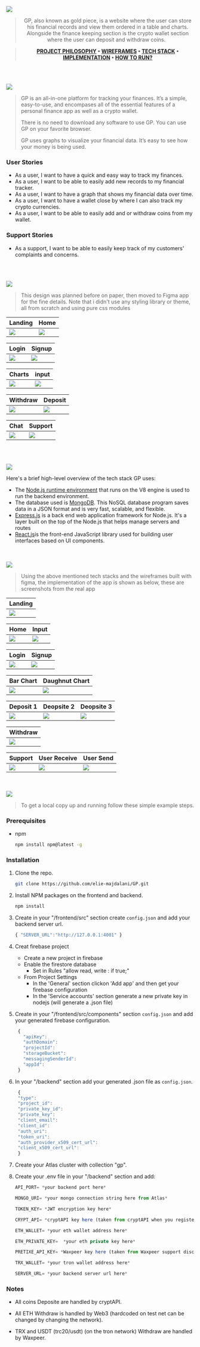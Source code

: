 <img src="./readme/title1.svg"/>

<div align="center">

> GP, also known as gold piece, is a website where the user can store his financial records and view them ordered in a table and charts. Alongside the finance keeping section is the crypto wallet section where the user can deposit and withdraw coins.  

> **[PROJECT PHILOSOPHY](https://github.com/elie-majdalani/GP#project-philosophy) • [WIREFRAMES](https://github.com/elie-majdalani/GP#wireframes) • [TECH STACK](https://github.com/elie-majdalani/GP#tech-stack) • [IMPLEMENTATION](https://github.com/elie-majdalani/GP#implementation) • [HOW TO RUN?](https://github.com/elie-majdalani/GP#how-to-run)**

</div>

<br><br>


<img id ="project-philosophy" src="./readme/title2.svg"/>

> GP is an all-in-one platform for tracking your finances. It’s a simple, easy-to-use, and encompases all of the essential features of a personal finance app as well as a crypto wallet.
> 
> There is no need to download any software to use GP. You can use GP on your favorite browser.
>
> GP uses graphs to visualize your financial data. It’s easy to see how your money is being used.

### User Stories
- As a user, I want to have a quick and easy way to track my finances.
- As a user, I want to be able to easily add new records to my financial tracker.
- As a user, I want to have a graph that shows my financial data over time.
- As a user, I want to have a wallet close by where I can also track my crypto currencies.
- As a user, I want to be able to easily add and or withdraw coins from my wallet.

### Support Stories
- As a support, I want to be able to easily keep track of my customers' complaints and concerns.

<br><br>

<img id ="wireframes" src="./readme/title3.svg"/>

> This design was planned before on paper, then moved to Figma app for the fine details.
Note that i didn't use any styling library or theme, all from scratch and using pure css modules

| Landing  | Home  |
| -----------------| -----|
| <img src="./readme/figma/landing.jpg"/> | <img src="./readme/figma/home.jpg"/> |

| Login  | Signup  |
| -----------------| -----|
| <img src="./readme/figma/login.jpg"/> | <img src="./readme/figma/signup.jpg"/> |

| Charts  | input  |
| -----------------| -----|
| <img src="./readme/figma/charts.jpg"/> | <img src="./readme/figma/input.jpg"/> |

| Withdraw  | Deposit  |
| -----------------| -----|
| <img src="./readme/figma/withdraw.jpg"/> | <img src="./readme/figma/deposit.jpg"/> |

| Chat  | Support  |
| -----------------| -----|
| <img src="./readme/figma/chat.jpg"/> | <img src="./readme/figma/support.jpg"/> |


<br><br>

<img id="tech-stack" src="./readme/title4.svg"/>

Here's a brief high-level overview of the tech stack GP uses:

- The [Node.js runtime environment](https://nodejs.org/en/about/) that runs on the V8 engine is used to run the backend environment.
- The database used is [MongoDB](https://www.mongodb.com/). This NoSQL database program saves data in a JSON format and is very fast, scalable, and flexible.
- [Express.js](https://expressjs.com/) is a back end web application framework for Node.js. It's a layer built on the top of the Node.js that helps manage servers and routes
- [React.js](https://fonts.google.com/specimen/Work+Sans)is the front-end JavaScript library used for building user interfaces based on UI components.



<br><br>
<img id="implementation" src="./readme/title5.svg"/>

> Using the above mentioned tech stacks and the wireframes built with figma, the implementation of the app is shown as below, these are screenshots from the real app

| Landing  |
| -----------------|
| <img src="./readme/project-images/landing.png"/> |

| Home  | Input  |
| -----------------| -----|
| <img src="./readme/project-gifs/table.gif"/> | <img src="./readme/project-gifs/input.gif"/> |

| Login  | Signup  |
| -----------------| -----|
| <img src="./readme/project-gifs/login.gif"/> | <img src="./readme/project-gifs/signup.gif"/> |

| Bar Chart  | Daughnut Chart  |
| -----------------| -----|
| <img src="./readme/project-gifs/barchart.gif"/> | <img src="./readme/project-gifs/doughnut-chart.gif"/> |

| Deposit 1  | Deopsite 2  | Deopsite 3  |
| -----------------| -----|-----|
| <img src="./readme/project-gifs/deposit.gif"/> | <img src="./readme/project-gifs/deposit-1.gif"/> | <img src="./readme/project-gifs/deposit-2.gif"/> |

| Withdraw  |
| -----------------|
| <img src="./readme/project-gifs/withdraw.gif"/> |

| Support  | User Receive  | User Send  |
| -----------------| -----|-----|
| <img src="./readme/project-gifs/support-message-receive.gif"/> | <img src="./readme/project-gifs/user-message-receive.gif"/> | <img src="./readme/project-gifs/user-message-send.gif"/> |



<br><br>
<img id="how-to-run" src="./readme/title6.svg"/>

> To get a local copy up and running follow these simple example steps.

### Prerequisites

* npm
  ```sh
  npm install npm@latest -g
  ```

### Installation

1. Clone the repo.
   ```sh
   git clone https://github.com/elie-majdalani/GP.git
   ```
2. Install NPM packages on the frontend and backend.
   ```sh
   npm install
   ```
3. Create in your "/frontend/src" section create `config.json` and add your backend server url.
   ```js
   { "SERVER_URL":"http://127.0.0.1:4001" }
   ```
4. Creat firebase project
    - Create a new project in firebase
    - Enable the firestore database
      * Set in Rules "allow read, write : if true;"
    - From Project Settings 
      * In the 'General' section clickon 'Add app' and then get your firebase configuration
      * In the 'Service accounts' section generate a new private key in nodejs (will generate a .json file)


5. Create in your "/frontend/src/components" section `config.json` and add your generated firebase configuration.
   ```js
    {
      "apiKey": 
      "authDomain": 
      "projectId": 
      "storageBucket": 
      "messagingSenderId": 
      "appId":
    }
   ```

6. In your "/backend" section add your generated .json file as `config.json`.
   ```js
    {
    "type": 
    "project_id": 
    "private_key_id": 
    "private_key":
    "client_email": 
    "client_id":
    "auth_uri": 
    "token_uri": 
    "auth_provider_x509_cert_url":
    "client_x509_cert_url":
    }
   ```

7. Create your Atlas cluster with collection "gp".

8. Create your .env file in your "/backend" section and add:
    ```js
    API_PORT= *your backend port here*

    MONGO_URI= *your mongo connection string here from Atlas*

    TOKEN_KEY= *JWT encryption key here*

    CRYPT_API= *cryptAPI key here (taken from cryptAPI when you register)*

    ETH_WALLET= *your eth wallet address here*

    ETH_PRIVATE_KEY=  *your eth private key here*

    PRETIXE_API_KEY= *Waxpeer key here (taken from Waxpeer support discord link: "https://discord.com/invite/Z4HzgSt" )*

    TRX_WALLET= *your tron wallet address here*

    SERVER_URL= *your backend server url here*
    ```

### Notes

  - All coins Deposite are handled by cryptAPI.

  - All ETH Withdraw is handled by Web3 (hardcoded on test net can be changed by changing the network).

  - TRX and USDT (trc20/usdt) (on the tron network) Withdraw are handled by Waxpeer.

